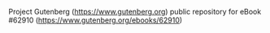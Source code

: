 Project Gutenberg (https://www.gutenberg.org) public repository for eBook #62910 (https://www.gutenberg.org/ebooks/62910)
